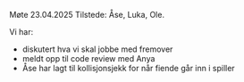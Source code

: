 Møte 23.04.2025
Tilstede: Åse, Luka, Ole.

Vi har:
- diskutert hva vi skal jobbe med fremover
- meldt opp til code review med Anya 
- Åse har lagt til kollisjonsjekk for når fiende går inn i spiller

